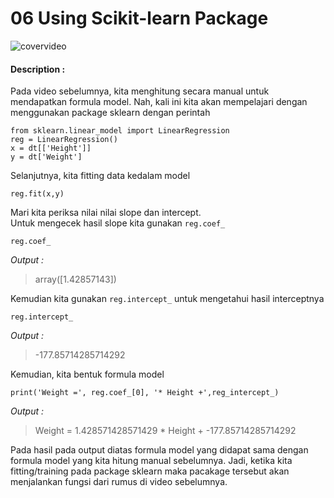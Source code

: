 # 06 Using Scikit-learn Package

![covervideo](http://bit.ly/makeaicovervideo)

#### **Description :**
Pada video sebelumnya, kita menghitung secara manual untuk mendapatkan formula model. Nah, kali ini kita akan mempelajari dengan menggunakan package sklearn dengan perintah

```
from sklearn.linear_model import LinearRegression
reg = LinearRegression()
x = dt[['Height']]
y = dt['Weight']
```

Selanjutnya, kita fitting data kedalam model 

```
reg.fit(x,y)
```

Mari kita periksa nilai nilai slope dan intercept. <br>
Untuk mengecek hasil slope kita gunakan `reg.coef_`
```
reg.coef_
```

*Output :* 

>array([1.42857143])


Kemudian kita gunakan `reg.intercept_` untuk mengetahui hasil interceptnya

```
reg.intercept_
```

*Output :* 


> -177.85714285714292


Kemudian, kita bentuk formula model
```
print('Weight =', reg.coef_[0], '* Height +',reg_intercept_)
```
*Output :* 

>Weight = 1.428571428571429 * Height + -177.85714285714292

Pada hasil pada output diatas formula model yang didapat sama dengan formula model yang kita hitung manual sebelumnya. Jadi, ketika kita fitting/training pada package sklearn maka pacakage tersebut akan menjalankan fungsi dari rumus di video sebelumnya. 